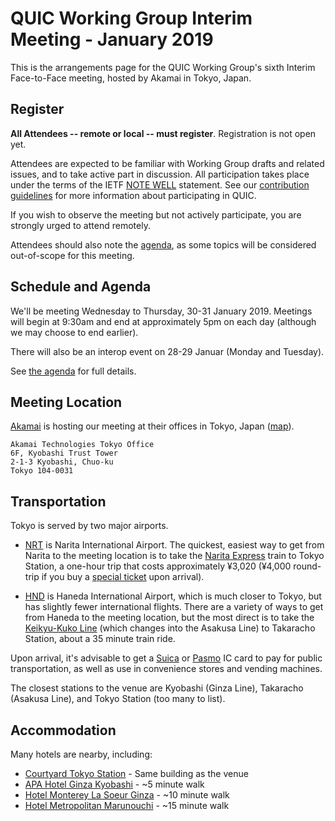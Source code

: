 # QUIC Working Group Interim Meeting - January 2019

This is the arrangements page for the QUIC Working Group's sixth Interim Face-to-Face meeting,
hosted by Akamai in Tokyo, Japan.


## Register

**All Attendees -- remote or local -- must register**. Registration is not open yet.

Attendees are expected to be familiar with Working Group drafts and related issues, and to take active part in discussion. All participation takes place under the terms of the IETF [NOTE WELL](https://www.ietf.org/about/note-well.html) statement. See our [contribution guidelines](https://github.com/quicwg/base-drafts/blob/master/CONTRIBUTING.md) for more information about participating in QUIC.

If you wish to observe the meeting but not actively participate, you are strongly urged to attend remotely.

Attendees should also note the [agenda](agenda.md), as some topics will be considered out-of-scope for this meeting.


## Schedule and Agenda

We'll be meeting Wednesday to Thursday, 30-31 January 2019. Meetings will begin at 9:30am and end at
approximately 5pm on each day (although we may choose to end earlier).

There will also be an interop event on 28-29 Januar (Monday and Tuesday).

See [the agenda](agenda.md) for full details.


## Meeting Location

[Akamai](https://akamai.com/) is hosting our meeting at their
offices in Tokyo, Japan ([map](https://goo.gl/maps/8cs81Mp1yJx)).

    Akamai Technologies Tokyo Office
    6F, Kyobashi Trust Tower
    2-1-3 Kyobashi, Chuo-ku
    Tokyo 104-0031


## Transportation

Tokyo is served by two major airports.

* [NRT](https://www.narita-airport.jp/en/) is Narita International Airport. The quickest, easiest
  way to get from Narita to the meeting location is to take the [Narita
  Express](http://www.jreast.co.jp/e/nex/) train to Tokyo Station, a one-hour trip that costs
  approximately ¥3,020 (¥4,000 round-trip if you buy a [special
  ticket](http://www.jreast.co.jp/e/pass/nex_round.html) upon arrival).

* [HND](http://www.haneda-airport.jp/inter/en/) is Haneda International Airport, which is much
  closer to Tokyo, but has slightly fewer international flights. There are a variety of ways to get
  from Haneda to the meeting location, but the most direct is to take the [Keikyu-Kuko
  Line](http://www.haneda-tokyo-access.com/en/) (which changes into the Asakusa Line) to Takaracho
  Station, about a 35 minute train ride.

Upon arrival, it's advisable to get a [Suica](http://www.jreast.co.jp/e/pass/suica.html) or
[Pasmo](https://www.pasmo.co.jp/en/) IC card to pay for public transportation, as well as use in
convenience stores and vending machines.

The closest stations to the venue are Kyobashi (Ginza Line), Takaracho (Asakusa Line), and Tokyo Station (too many to list).


## Accommodation

Many hotels are nearby, including:

* [Courtyard Tokyo Station](https://www.marriott.com/hotels/travel/tyogz-courtyard-tokyo-station/) - Same building as the venue
* [APA Hotel Ginza Kyobashi](https://www.apahotel.com/page.jsp?id=12&hotel_id=153) - ~5 minute walk
* [Hotel Monterey La Soeur Ginza](https://www.hotelmonterey.co.jp/en/ginza/) - ~10 minute walk
* [Hotel Metropolitan Marunouchi](https://www.hotelmetropolitanmarunouchi.jp/en) - ~15 minute walk

 
